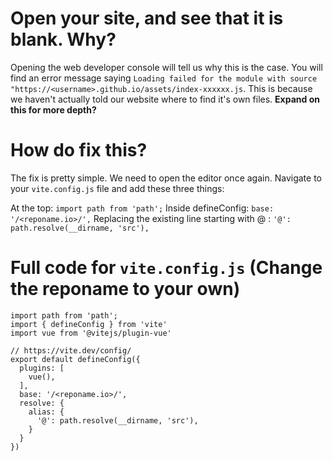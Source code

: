 # Open your site, and see that it is blank. Why?

Opening the web developer console will tell us why this is the case. You will find an error message saying `Loading failed for the module with source "https://<username>.github.io/assets/index-xxxxxx.js`. This is because we haven't actually told our website where to find it's own files. **Expand on this for more depth?**

# How do fix this?

The fix is pretty simple. We need to open the editor once again. Navigate to your `vite.config.js` file and add these three things: 

At the top: `import path from 'path';`
Inside defineConfig: `base: '/<reponame.io>/',`
Replacing the existing line starting with @ : `'@': path.resolve(__dirname, 'src'),`

# Full code for `vite.config.js` (Change the reponame to your own)
```
import path from 'path';
import { defineConfig } from 'vite'
import vue from '@vitejs/plugin-vue'

// https://vite.dev/config/
export default defineConfig({
  plugins: [
    vue(),
  ],
  base: '/<reponame.io>/',
  resolve: {
    alias: {
      '@': path.resolve(__dirname, 'src'),
    }
  }
})
```